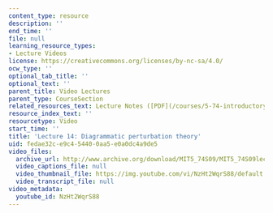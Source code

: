 ```yaml
---
content_type: resource
description: ''
end_time: ''
file: null
learning_resource_types:
- Lecture Videos
license: https://creativecommons.org/licenses/by-nc-sa/4.0/
ocw_type: ''
optional_tab_title: ''
optional_text: ''
parent_title: Video Lectures
parent_type: CourseSection
related_resources_text: Lecture Notes ([PDF](/courses/5-74-introductory-quantum-mechanics-ii-spring-2009/resources/mit5_74s09_lec14))
resource_index_text: ''
resourcetype: Video
start_time: ''
title: 'Lecture 14: Diagrammatic perturbation theory'
uid: fedae32c-e9c4-5440-0aa5-e0a0dc4a9de5
video_files:
  archive_url: http://www.archive.org/download/MIT5_74S09/MIT5_74S09lec14_300k.mp4
  video_captions_file: null
  video_thumbnail_file: https://img.youtube.com/vi/NzHt2WqrS88/default.jpg
  video_transcript_file: null
video_metadata:
  youtube_id: NzHt2WqrS88
---
```

